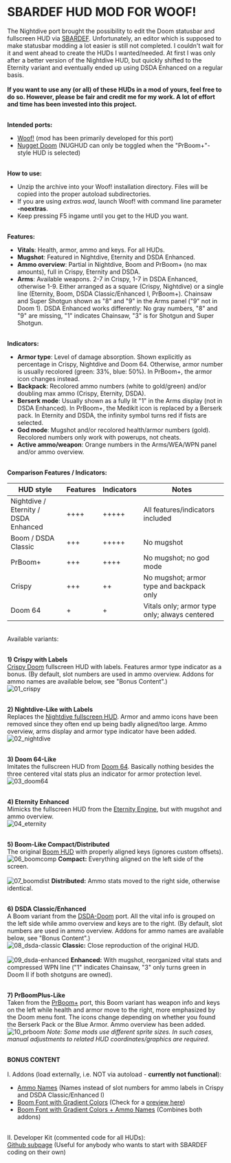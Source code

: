 # SBARDEF HUD MOD FOR WOOF!

The Nightdive port brought the possibility to edit the Doom statusbar and fullscreen HUD via <a href="https://doomwiki.org/wiki/SBARDEF" target= "_blank">SBARDEF</a>. Unfortunately, an editor which is supposed to make statusbar modding a lot easier is still not completed. I couldn't wait for it and went ahead to create the HUDs I wanted/needed. At first I was only after a better version of the Nightdive HUD, but quickly shifted to the Eternity variant and eventually ended up using DSDA Enhanced on a regular basis.<br><br>
**If you want to use any (or all) of these HUDs in a mod of yours, feel free to do so. However, please be fair and credit me for my work. A lot of effort and time has been invested into this project.**<br><br>

**Intended ports:**
- <a href="https://github.com/fabiangreffrath/woof" target= "_blank">Woof!</a> (mod has been primarily developed for this port)<br>
- <a href="https://github.com/MrAlaux/Nugget-Doom" target= "_blank">Nugget Doom</a> (NUGHUD can only be toggled when the "PrBoom+"-style HUD is selected)<br><br>

**How to use:**
- Unzip the archive into your Woof! installation directory. Files will be copied into the proper autoload subdirectories.<br>
- If you are using *extras.wad*, launch Woof! with command line parameter **-noextras**.<br>
- Keep pressing F5 ingame until you get to the HUD you want.<br><br>

**Features:**
- **Vitals**: Health, armor, ammo and keys. For all HUDs.<br>
- **Mugshot**: Featured in Nightdive, Eternity and DSDA Enhanced.<br>
- **Ammo overview**: Partial in Nightdive, Boom and PrBoom+ (no max amounts), full in Crispy, Eternity and DSDA.<br>
- **Arms**: Available weapons. 2-7 in Crispy, 1-7 in DSDA Enhanced, otherwise 1-9. Either arranged as a square (Crispy, Nightdive) or a single line (Eternity, Boom, DSDA Classic/Enhanced I, PrBoom+). Chainsaw and Super Shotgun shown as "8" and "9" in the Arms panel ("9" not in Doom 1). DSDA Enhanced works differently: No gray numbers, "8" and "9" are missing, "1" indicates Chainsaw, "3" is for Shotgun and Super Shotgun.<br><br>

**Indicators:**
- **Armor type**: Level of damage absorption. Shown explicitly as percentage in Crispy, Nightdive and Doom 64. Otherwise, armor number is usually recolored (green: 33%, blue: 50%). In PrBoom+, the armor icon changes instead.<br>
- **Backpack**: Recolored ammo numbers (white to gold/green) and/or doubling max ammo (Crispy, Eternity, DSDA).<br>
- **Berserk mode**: Usually shown as a fully lit "1" in the Arms display (not in DSDA Enhanced). In PrBoom+, the Medikit icon is replaced by a Berserk pack. In Eternity and DSDA, the infinity symbol turns red if fists are selected.<br>
- **God mode**: Mugshot and/or recolored health/armor numbers (gold). Recolored numbers only work with powerups, not cheats.<br>
- **Active ammo/weapon**: Orange numbers in the Arms/WEA/WPN panel and/or ammo overview.<br><br>

**Comparison Features / Indicators:**<br>

| HUD style | Features | Indicators | Notes |
| ----------- | ----------- | ----------- | ----------- |
| Nightdive / Eternity / DSDA Enhanced  | ++++ | +++++ | All features/indicators included |
| Boom / DSDA Classic | +++ | +++++ | No mugshot |
| PrBoom+ | +++ | ++++ | No mugshot; no god mode |
| Crispy | +++ | ++ | No mugshot; armor type and backpack only |
| Doom 64 | + | + | Vitals only; armor type only; always centered |
<br>
Available variants:<br><br>

**1) Crispy with Labels**<br>
<a href="https://github.com/fabiangreffrath/crispy-doom" target= "_blank">Crispy Doom</a> fullscreen HUD with labels. Features armor type indicator as a bonus. (By default, slot numbers are used in ammo overview. Addons for ammo names are available below, see "Bonus Content".)<br>
![01_crispy](https://github.com/user-attachments/assets/211ea2c6-09a0-40d1-b141-076b6f176029)
<br><br>

**2) Nightdive-Like with Labels**<br>
Replaces the <a href="https://static.doomworld.com/pages_media/29_lor1.png" target= "_blank">Nightdive fullscreen HUD</a>. Armor and ammo icons have been removed since they often end up being badly aligned/too large. Ammo overview, arms display and armor type indicator have been added.<br>
![02_nightdive](https://github.com/user-attachments/assets/b9d18324-8a8b-444a-a1f6-f10aa261e4bc)
<br><br>

**3) Doom 64-Like**<br>
Imitates the fullscreen HUD from <a href="https://www.nintendoworldreport.com/media/51707/1/5.jpg" target= "_blank">Doom 64</a>. Basically nothing besides the three centered vital stats plus an indicator for armor protection level.<br>
![03_doom64](https://github.com/user-attachments/assets/2e61bed1-1f2e-4314-a952-35cfeb7fab4c)
<br><br>

**4) ﻿Eternity Enhanced**<br>
Mimicks the fullscreen HUD from the <a href="https://github.com/team-eternity/eternity" target= "_blank">Eternity Engine</a>, but with mugshot and ammo overview.<br>
![04_eternity](https://github.com/user-attachments/assets/fcdf10b8-b35c-4163-a107-d9ba2d7718ad)
<br><br>

**5) Boom-Like Compact/Distributed**<br>
The original <a href="https://doomwiki.org/w/images/thumb/5/53/NDCP-map23-end.png/800px-NDCP-map23-end.png" target= "_blank">Boom HUD</a> with properly aligned keys (ignores custom offsets).<br>
![06_boomcomp](https://github.com/user-attachments/assets/4a7a87fa-39f8-4845-a396-e347cca2114d)
   **Compact:** Everything aligned on the left side of the screen.<br><br>
![07_boomdist](https://github.com/user-attachments/assets/098df5df-5046-4882-92fd-c663ece64ecc)
   **Distributed:** Ammo stats moved to the right side, otherwise identica﻿l.
<br><br>

**6) DSDA Classic/Enhanced**<br>
A Boom variant from the <a href="https://github.com/kraflab/dsda-doom" target= "_blank">DSDA-Doom</a> port. All the vital info is grouped on the left side while ammo overview and keys are to the right. (By default, slot numbers are used in ammo overview. Addons for ammo names are available below, see "Bonus Content".) <br>
![08_dsda-classic](https://github.com/user-attachments/assets/126c5710-80f4-424f-8aec-0a02ee366899)
   **Classic:** Close reproduction of the original HUD.<br><br>
![09_dsda-enhanced](https://github.com/user-attachments/assets/a71b94e2-7092-4db6-b838-05baa22c6a77)
   **Enhanced:** With mugshot, reorganized vital stats and compressed WPN line ("1" indicates Chainsaw, "3" only turns green in Doom II if both shotguns are owned).
<br><br>

**7) PrBoomPlus-Like**<br>
Taken from the <a href="https://github.com/coelckers/prboom-plus/issues" target= "_blank">PrBoom+</a> port, this Boom variant has weapon info and keys on the left while health and armor move to the right, more emphasized by the Doom menu font. The icons change depending on whether you found the Berserk Pack or the Blue Armor. Ammo overview has been added.<br>
![10_prboom](https://github.com/user-attachments/assets/8d992c69-1787-415c-9df2-cc27ced886c4)
<em>Note: Some mods use different sprite sizes. In such cases, manual adjustments to related HUD coordinates/graphics are required.</em>
<br><br>

**BONUS CONTENT**<br><br>
I. Addons (load externally, i.e. NOT via autoload - **currently not functional**):
- <a href="https://github.com/NightFright2k19/doom_sbardef/blob/main/extras/ammo_names.pk3" target= "_blank">Ammo Names</a> (Names instead of slot numbers for ammo labels in Crispy and DSDA Classic/Enhanced I)
- <a href="https://github.com/NightFright2k19/doom_sbardef/blob/main/extras/gradient.pk3" target= "_blank">Boom Font with Gradient Colors</a> (Check for a <a href="https://i.imgur.com/qdEqwTA.png" target= "_blank">preview here</a>)
- <a href="https://github.com/NightFright2k19/doom_sbardef/blob/main/extras/gradient_names.pk3" target= "_blank">Boom Font with Gradient Colors + Ammo Names</a> (Combines both addons)
<br>
II. Developer Kit (commented code for all HUDs):<br>
<a href="https://github.com/NightFright2k19/doom_sbardef/tree/main/docs/sbardef" target= "_blank">Github subpage</a> (Useful for anybody who wants to start with SBARDEF coding on their own)
